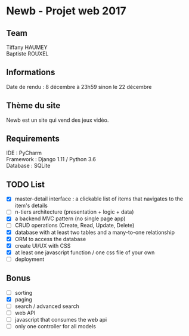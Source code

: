 # Newb - Projet web 2017

## Team

Tiffany HAUMEY <br/>
Baptiste ROUXEL

## Informations

Date de rendu : 8 décembre à 23h59 sinon le 22 décembre

## Thème du site

Newb est un site qui vend des jeux vidéo.

## Requirements

IDE : PyCharm <br/>
Framework : Django 1.11 / Python 3.6 <br/>
Database : SQLite

## TODO List

- [x] master-detail interface : a clickable list of items that navigates to the item's details
- [ ] n-tiers architecture (presentation + logic + data)
- [x] a backend MVC pattern (no single page app)
- [ ] CRUD operations (Create, Read, Update, Delete)
- [x] database with at least two tables and a many-to-one relationship
- [x] ORM to access the database
- [x] create UI/UX with CSS
- [x] at least one javascript function / one css file of your own
- [ ] deployment

## Bonus

- [ ] sorting
- [x] paging
- [ ] search / advanced search
- [ ] web API
- [ ] javascript that consumes the web api
- [ ] only one controller for all models
